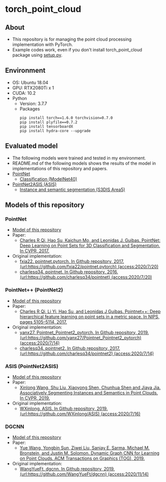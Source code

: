 # torch_point_cloud
## About
- This repository is for managing the point cloud processing implementation with PyTorch.
- Example codes work, even if you don't install torch_point_cloud package using [setup.py](setup.py).

## Environment
- OS: Ubuntu 18.04
- GPU: RTX2080Ti x 1
- CUDA: 10.2
- Python
  - Version: 3.7.7
  - Packages
    ```
    pip install torch==1.6.0 torchvision=0.7.0
    pip install plyfile==0.7.2
    pip install tensorboardX
    pip install hydra-core --upgrade
    ```

## Evaluated model
- The following models were trained and tested in my environment.
- README.md of the following models shows the results of the model in implementations of this repository and papers.
- [PointNet](examples/PointNet/README.md)
  - [Classification (ModelNet40)](examples/PointNet/Classification/README.md)
- [PointNet2ASIS (ASIS)](examples/PointNet2ASIS/README.md)
  - [Instance and semantic segmentation (S3DIS Area5)](examples/PointNet2ASIS/Ins.Sem.Seg./README.md)

## Models of this repository
### PointNet
- [Model of this repository](examples/PointNet/README.md)
- Paper:
  - [Charles R Qi, Hao Su, Kaichun Mo, and Leonidas J. Guibas. PointNet: Deep Learning on Point Sets for 3D Classification and Segmentation. In CVPR, 2017.](https://arxiv.org/abs/1612.00593)
- Original implementation:
  - [fxia22. pointnet.pytorch. In Github repository, 2017. (url:https://github.com/fxia22/pointnet.pytorch) (access:2020/7/20)](https://github.com/fxia22/pointnet.pytorch)
  - [charlesq34. pointnet. In Github repository, 2016. (url:https://github.com/charlesq34/pointnet) (access:2020/7/20)](https://github.com/charlesq34/pointnet)
### PointNet++ (PointNet2)
- [Model of this repository](examples/PointNet2/README.md)
- Paper: 
  - [Charles R Qi, Li Yi, Hao Su, and Leonidas J Guibas. Pointnet++: Deep hierarchical feature learning on point sets in a metric space. In NIPS, pages 5105–5114, 2017.](https://arxiv.org/abs/1706.02413)
- Original implementation:
  - [yanx27. Pointnet_Pointnet2_pytorch. In Github repository, 2019. (url:https://github.com/yanx27/Pointnet_Pointnet2_pytorch) (access:2020/7/14)](https://github.com/yanx27/Pointnet_Pointnet2_pytorch)
  - [charlesq34. pointnet2. In Github repository, 2017. (url:https://github.com/charlesq34/pointnet2) (access:2020/7/14)](https://github.com/charlesq34/pointnet2)
### ASIS (PointNet2ASIS)
- [Model of this repository](examples/PointNet2ASIS/README.md)
- Paper:
  - [Xinlong Wang, Shu Liu, Xiaoyong Shen, Chunhua Shen and Jiaya Jia. Associatively Segmenting Instances and Semantics in Point Clouds. In CVPR, 2019.](https://arxiv.org/abs/1902.09852)
- Original implementation:
  - [WXinlong. ASIS. In Github repository, 2019. (url:https://github.com/WXinlong/ASIS) (access:2020/7/16)](https://github.com/WXinlong/ASIS)
### DGCNN
- [Model of this repository](examples/DGCNN/README.md)
- Paper:
  - [Yue Wang, Yongbin Sun, Ziwei Liu, Sanjay E. Sarma, Michael M. Bronstein, and Justin M. Solomon. Dynamic Graph CNN for Learning on Point Clouds. ACM Transactions on Graphics (TOG), 2019.](https://arxiv.org/abs/1801.07829)
- Original implementation:
  - [WangYueFt. dgcnn. In Github repository, 2019. (url:https://github.com/WangYueFt/dgcnn) (access:2020/11/14)](https://github.com/WangYueFt/dgcnn)
